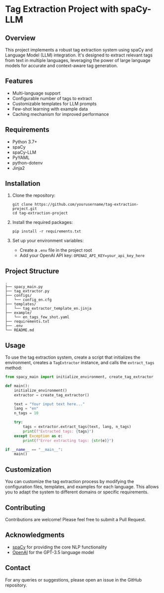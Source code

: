 # Tag Extraction Project with spaCy-LLM

## Overview

This project implements a robust tag extraction system using spaCy and Language Model (LLM) integration. It's designed to extract relevant tags from text in multiple languages, leveraging the power of large language models for accurate and context-aware tag generation.

## Features

- Multi-language support
- Configurable number of tags to extract
- Customizable templates for LLM prompts
- Few-shot learning with example data
- Caching mechanism for improved performance

## Requirements

- Python 3.7+
- spaCy
- spaCy-LLM
- PyYAML
- python-dotenv
- Jinja2

## Installation

1. Clone the repository:
   ```
   git clone https://github.com/yourusername/tag-extraction-project.git
   cd tag-extraction-project
   ```

2. Install the required packages:
   ```
   pip install -r requirements.txt
   ```

3. Set up your environment variables:
   - Create a `.env` file in the project root
   - Add your OpenAI API key: `OPENAI_API_KEY=your_api_key_here`

## Project Structure

```
.
├── spacy_main.py
├── tag_extractor.py
├── configs/
│   └── config_en.cfg
├── templates/
│   └── tag_extractor_template_en.jinja
├── example/
│   └── en_tags_few_shot.yaml
├── requirements.txt
├── .env
└── README.md
```

## Usage

To use the tag extraction system, create a script that initializes the environment, creates a `TagExtractor` instance, and calls the `extract_tags` method:

```python
from spacy_main import initialize_environment, create_tag_extractor

def main():
    initialize_environment()
    extractor = create_tag_extractor()

    text = "Your input text here..."
    lang = "en"
    n_tags = 10

    try:
        tags = extractor.extract_tags(text, lang, n_tags)
        print(f"Extracted tags: {tags}")
    except Exception as e:
        print(f"Error extracting tags: {str(e)}")

if __name__ == "__main__":
    main()
```

## Customization

You can customize the tag extraction process by modifying the configuration files, templates, and examples for each language. This allows you to adapt the system to different domains or specific requirements.

## Contributing

Contributions are welcome! Please feel free to submit a Pull Request.


## Acknowledgments

- [spaCy](https://spacy.io/) for providing the core NLP functionality
- [OpenAI](https://openai.com/) for the GPT-3.5 language model

## Contact

For any queries or suggestions, please open an issue in the GitHub repository.
